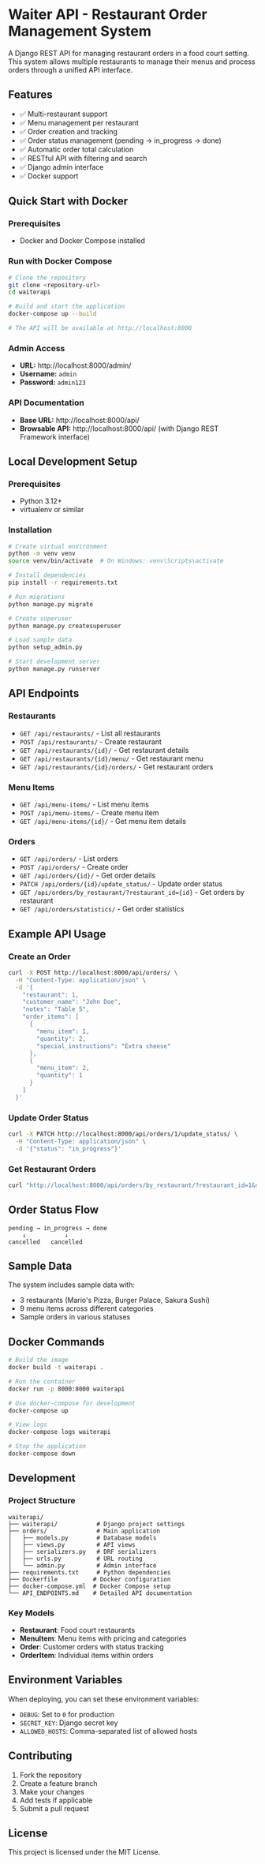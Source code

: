 # Waiter API - Restaurant Order Management System

A Django REST API for managing restaurant orders in a food court setting. This system allows multiple restaurants to manage their menus and process orders through a unified API interface.

## Features

- ✅ Multi-restaurant support
- ✅ Menu management per restaurant
- ✅ Order creation and tracking
- ✅ Order status management (pending → in_progress → done)
- ✅ Automatic order total calculation
- ✅ RESTful API with filtering and search
- ✅ Django admin interface
- ✅ Docker support

## Quick Start with Docker

### Prerequisites
- Docker and Docker Compose installed

### Run with Docker Compose
```bash
# Clone the repository
git clone <repository-url>
cd waiterapi

# Build and start the application
docker-compose up --build

# The API will be available at http://localhost:8000
```

### Admin Access
- **URL:** http://localhost:8000/admin/
- **Username:** `admin`
- **Password:** `admin123`

### API Documentation
- **Base URL:** http://localhost:8000/api/
- **Browsable API:** http://localhost:8000/api/ (with Django REST Framework interface)

## Local Development Setup

### Prerequisites
- Python 3.12+
- virtualenv or similar

### Installation
```bash
# Create virtual environment
python -m venv venv
source venv/bin/activate  # On Windows: venv\Scripts\activate

# Install dependencies
pip install -r requirements.txt

# Run migrations
python manage.py migrate

# Create superuser
python manage.py createsuperuser

# Load sample data
python setup_admin.py

# Start development server
python manage.py runserver
```

## API Endpoints

### Restaurants
- `GET /api/restaurants/` - List all restaurants
- `POST /api/restaurants/` - Create restaurant
- `GET /api/restaurants/{id}/` - Get restaurant details
- `GET /api/restaurants/{id}/menu/` - Get restaurant menu
- `GET /api/restaurants/{id}/orders/` - Get restaurant orders

### Menu Items
- `GET /api/menu-items/` - List menu items
- `POST /api/menu-items/` - Create menu item
- `GET /api/menu-items/{id}/` - Get menu item details

### Orders
- `GET /api/orders/` - List orders
- `POST /api/orders/` - Create order
- `GET /api/orders/{id}/` - Get order details
- `PATCH /api/orders/{id}/update_status/` - Update order status
- `GET /api/orders/by_restaurant/?restaurant_id={id}` - Get orders by restaurant
- `GET /api/orders/statistics/` - Get order statistics

## Example API Usage

### Create an Order
```bash
curl -X POST http://localhost:8000/api/orders/ \
  -H "Content-Type: application/json" \
  -d '{
    "restaurant": 1,
    "customer_name": "John Doe",
    "notes": "Table 5",
    "order_items": [
      {
        "menu_item": 1,
        "quantity": 2,
        "special_instructions": "Extra cheese"
      },
      {
        "menu_item": 2,
        "quantity": 1
      }
    ]
  }'
```

### Update Order Status
```bash
curl -X PATCH http://localhost:8000/api/orders/1/update_status/ \
  -H "Content-Type: application/json" \
  -d '{"status": "in_progress"}'
```

### Get Restaurant Orders
```bash
curl "http://localhost:8000/api/orders/by_restaurant/?restaurant_id=1&status=pending"
```

## Order Status Flow

```
pending → in_progress → done
    ↓           ↓
cancelled   cancelled
```

## Sample Data

The system includes sample data with:
- 3 restaurants (Mario's Pizza, Burger Palace, Sakura Sushi)
- 9 menu items across different categories
- Sample orders in various statuses

## Docker Commands

```bash
# Build the image
docker build -t waiterapi .

# Run the container
docker run -p 8000:8000 waiterapi

# Use docker-compose for development
docker-compose up

# View logs
docker-compose logs waiterapi

# Stop the application
docker-compose down
```

## Development

### Project Structure
```
waiterapi/
├── waiterapi/           # Django project settings
├── orders/              # Main application
│   ├── models.py        # Database models
│   ├── views.py         # API views
│   ├── serializers.py   # DRF serializers
│   ├── urls.py          # URL routing
│   └── admin.py         # Admin interface
├── requirements.txt     # Python dependencies
├── Dockerfile          # Docker configuration
├── docker-compose.yml  # Docker Compose setup
└── API_ENDPOINTS.md    # Detailed API documentation
```

### Key Models
- **Restaurant**: Food court restaurants
- **MenuItem**: Menu items with pricing and categories
- **Order**: Customer orders with status tracking
- **OrderItem**: Individual items within orders

## Environment Variables

When deploying, you can set these environment variables:
- `DEBUG`: Set to `0` for production
- `SECRET_KEY`: Django secret key
- `ALLOWED_HOSTS`: Comma-separated list of allowed hosts

## Contributing

1. Fork the repository
2. Create a feature branch
3. Make your changes
4. Add tests if applicable
5. Submit a pull request

## License

This project is licensed under the MIT License. 